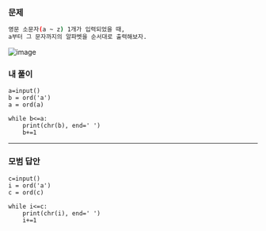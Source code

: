 ### 문제 
```sh
영문 소문자(a ~ z) 1개가 입력되었을 때,
a부터 그 문자까지의 알파벳을 순서대로 출력해보자.
```

![image](https://user-images.githubusercontent.com/58898466/149089852-538b56c7-0b79-40e8-bc4d-d859eb0b8cea.png)


### 내 풀이
~~~
a=input()
b = ord('a')
a = ord(a)

while b<=a:
    print(chr(b), end=' ')
    b+=1
~~~

***
### 모범 답안
~~~
c=input()
i = ord('a')
c = ord(c)

while i<=c:
    print(chr(i), end=' ')
    i+=1
~~~

 
